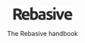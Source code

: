 <p align="center">
  <a href="https://handbook.rebasive.com">
    <img alt="Rebasive" src="./docs/_media/icon.svg" style="max-width:100%; width: 144px;">
  </a>
</p>

<p align="center">
 The Rebasive handbook
</p>
